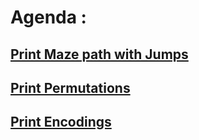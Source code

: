 # Agenda :

## [Print Maze path with Jumps](https://thatbeautifuldream.github.io/pepcoding-dsa/lecture-030/print-maze-path-with-jumps.html)

## [Print Permutations](https://thatbeautifuldream.github.io/pepcoding-dsa/lecture-030/print-permutations.html)

## [Print Encodings](https://thatbeautifuldream.github.io/pepcoding-dsa/lecture-030/print-encodings.html)
